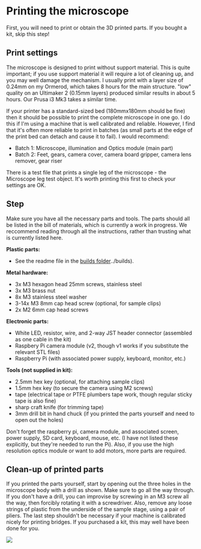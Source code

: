 # Printing the microscope
First, you will need to print or obtain the 3D printed parts.  If you bought a kit, skip this step! 

## Print settings
The microscope is designed to print without support material.  This is quite important; if you use support material it will require a lot of cleaning up, and you may well damage the mechanism.  I usually print with a layer size of 0.24mm on my Ormerod, which takes 8 hours for the main structure.  "low" quality on an Ultimaker 2 (0.15mm layers) produced similar results in about 5 hours.  Our Prusa i3 Mk3 takes a similar time.

If your printer has a standard-sized bed (180mmx180mm should be fine) then it should be possible to print the complete microscope in one go.  I do this if I'm using a machine that is well calibrated and reliable.  However, I find that it's often more reliable to print in batches (as small parts at the edge of the print bed can detach and cause it to fail).  I would recommend: 

*   Batch 1: Microscope, illumination and Optics module (main part)
*   Batch 2: Feet, gears, camera cover, camera board gripper, camera lens remover, gear riser

There is a test file that prints a single leg of the microscope - the Microscope leg test object. It's worth printing this first to check your settings are OK.

## Step
Make sure you have all the necessary parts and tools.  The parts should all be listed in the bill of materials, which is currently a work in progress.  We reccommend reading through all the instructions, rather than trusting what is currently listed here. 

**Plastic parts:** 
*   See the readme file in the [builds folder]()../builds).

**Metal hardware:** 
*   3x M3 hexagon head 25mm screws, stainless steel
*   3x M3 brass nut
*   8x M3 stainless steel washer
*   3-14x M3 8mm cap head screw (optional, for sample clips)
*   2x M2 6mm cap head screws

**Electronic parts:** 
*   White LED, resistor, wire, and 2-way JST header connector (assembled as one cable in the kit)
*   Raspbery Pi camera module (v2, though v1 works if you substitute the relevant STL files)
*   Raspberry Pi (with associated power supply, keyboard, monitor, etc.)

**Tools (not supplied in kit):** 
*   2.5mm hex key (optional, for attaching sample clips)
*   1.5mm hex key (to secure the camera using M2 screws)
*   tape (electrical tape or PTFE plumbers tape work, though regular sticky tape is also fine)
*   sharp craft knife (for trimming tape)
*   3mm drill bit in hand chuck (if you printed the parts yourself and need to open out the holes)

Don't forget the raspberry pi, camera module, and associated screen, power supply, SD card, keyboard, mouse, etc. (I have not listed these explicitly, but they're needed to run the Pi). Also, if you use the high resolution optics module or want to add motors, more parts are required.

## Clean-up of printed parts
If you printed the parts yourself, start by opening out the three holes in the microscope body with a drill as shown.  Make sure to go all the way through.  If you don't have a drill, you can improvise by screwing in an M3 screw all the way, then forcibly rotating it with a screwdriver.  Also, remove any loose strings of plastic from the underside of the sample stage, using a pair of pliers. The last step shouldn't be necessary if your machine is calibrated nicely for printing bridges.  If you purchased a kit, this may well have been done for you.

![](./images/main_body_drill.jpg)
